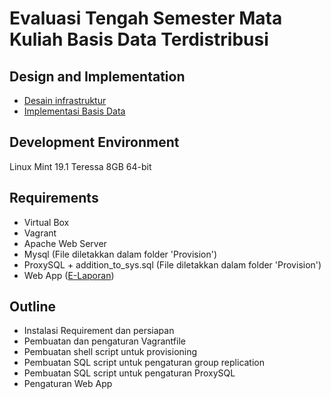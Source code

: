 # Evaluasi Tengah Semester Mata Kuliah Basis Data Terdistribusi #
## Design and Implementation ##
- [Desain infrastruktur](https://github.com/shunpeicloser/basis-data-terdistribusi/tree/master/ets/desain)
- [Implementasi Basis Data](https://github.com/shunpeicloser/basis-data-terdistribusi/tree/master/ets/implementasi)

## Development Environment ##
Linux Mint 19.1 Teressa 8GB 64-bit

## Requirements ##
- Virtual Box
- Vagrant
- Apache Web Server
- Mysql (File diletakkan dalam folder 'Provision')
- ProxySQL + addition_to_sys.sql (File diletakkan dalam folder 'Provision')
- Web App ([E-Laporan](https://github.com/rtejakusuma/elaporan))

## Outline ##
- Instalasi Requirement dan persiapan
- Pembuatan dan pengaturan Vagrantfile
- Pembuatan shell script untuk provisioning
- Pembuatan SQL script untuk pengaturan group replication
- Pembuatan SQL script untuk pengaturan ProxySQL
- Pengaturan Web App